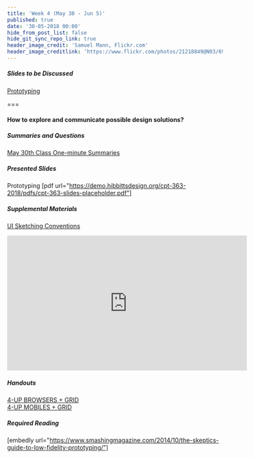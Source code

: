 ```yaml
---
title: 'Week 4 (May 30 - Jun 5)'
published: true
date: '30-05-2018 00:00'
hide_from_post_list: false
hide_git_sync_repo_link: true
header_image_credit: 'Samuel Mann, Flickr.com'
header_image_creditlink: 'https://www.flickr.com/photos/21218849@N03/6968244538/'
---
```


##### Slides to be Discussed
[Prototyping](https://demo.hibbittsdesign.org/cpt-363-2018/pdfs/cpt-363-slides-placeholder.pdf)  

===

#### **How to explore and communicate possible design solutions?**

##### Summaries and Questions  
[May 30th Class One-minute Summaries](https://sso.canvaslms.com/courses/1413912/assignments/9519523)

##### Presented Slides  
Prototyping
[pdf url="https://demo.hibbittsdesign.org/cpt-363-2018/pdfs/cpt-363-slides-placeholder.pdf"]  

##### Supplemental Materials  
[UI Sketching Conventions](https://www.youtube.com/watch?v=MwidSAlbEB8)  
<div class="embed-responsive embed-responsive-4by3"><iframe width="560" height="315" src="https://www.youtube.com/embed/MwidSAlbEB8" frameborder="0" allowfullscreen></iframe></div>

##### Handouts
[4-UP BROWSERS + GRID](https://sso.canvaslms.com/courses/1413912/files/folder/Handouts/Sketching%20Templates/sneakpeekit-4-browsers)  
[4-UP MOBILES + GRID](https://sso.canvaslms.com/courses/1413912/files/folder/Handouts/Sketching%20Templates/sneakpeekit-4-mobiles)  

##### Required Reading  
[embedly url="https://www.smashingmagazine.com/2014/10/the-skeptics-guide-to-low-fidelity-prototyping/"]
